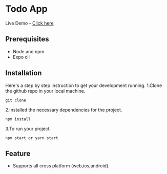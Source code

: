 # Todo App

Live Demo - [Click here](https://snack.expo.io/@kishoreio/todo-app)

## Prerequisites
* Node and npm.
* Expo cli

## Installation
Here's a step by step instruction to get your development running.
1.Clone the github repo in your local machine.
```
git clone 
```
2.Installed the necessary dependencies for the project.
```
npm install
```
3.To run your project.
```
npm start or yarn start
```
## Feature
* Supports all cross platform (web,ios,android).
